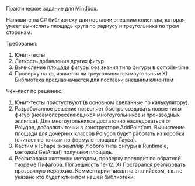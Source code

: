 Практическое задание для Mindbox.

Напишите на C# библиотеку для поставки внешним клиентам, которая умеет вычислять площадь круга по радиусу и треугольника по трем сторонам.

Требования:
1) Юнит-тесты
2) Легкость добавления других фигур
3) Вычисление площади фигуры без знания типа фигуры в compile-time
4) Проверку на то, является ли треугольник прямоугольным 
X) Библиотека предназначается для поставки внешним клиентам

Чек-лист по решению:
1) Юнит-тесты пристуствуют (в основном сделанные по калькулятору).
2) Разработанное решение позволяет быстро создавать новые типы фигур (несамопересекающихся многоугольников и производных эллипса).
Для многоугольников достаточно наследоваться от Polygon, добавлять точки в конструкторе AddPoint'om.
Вычисление площади для дочерних классов Polygon будет работать из коробки (считает по точкам по формуле площади Гауса).
3) Кастим к IShape экземпляр любого типа фигуры в Runtime'e, методом GetArea() получаем площадь.
4) Реализована экстеншн методом, проверку проводит по обратной тиореме Пифагора. Погрешность 1e-12.
X) Постарался реализовать прозрачную иерархию. Комментарии писал на английском, т.к. не указано кто будет клиентом нашей библиотеки.
